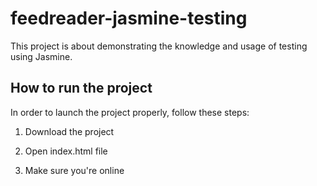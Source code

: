 # feedreader-jasmine-testing
This project is about demonstrating the knowledge and usage of testing using Jasmine.

## How to run the project

In order to launch the project properly, follow these steps:

1. Download the project

2. Open index.html file

3. Make sure you're online
